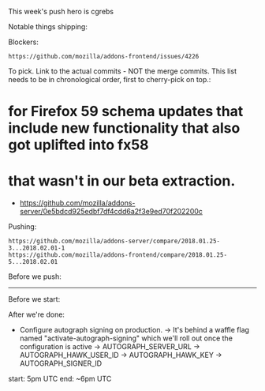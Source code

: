This week's push hero is cgrebs

Notable things shipping:


Blockers:

    https://github.com/mozilla/addons-frontend/issues/4226



To pick.  Link to the actual commits - NOT the merge commits.  This list needs
to be in chronological order, first to cherry-pick on top.:

 # for Firefox 59 schema updates that include new functionality that also got uplifted into fx58
 # that wasn't in our beta extraction.
 * https://github.com/mozilla/addons-server/0e5bdcd925edbf7df4cdd6a2f3e9ed70f202200c

Pushing:

    https://github.com/mozilla/addons-server/compare/2018.01.25-3...2018.02.01-1
    https://github.com/mozilla/addons-frontend/compare/2018.01.25-5...2018.02.01


Before we push:

-------------------------------------------------------------------------------
Before we start:


After we're done:

* Configure autograph signing on production.
 -> It's behind a waffle flag named "activate-autograph-signing" which we'll roll out once the configuration
     is active
 -> AUTOGRAPH_SERVER_URL
 -> AUTOGRAPH_HAWK_USER_ID
 -> AUTOGRAPH_HAWK_KEY
 -> AUTOGRAPH_SIGNER_ID


start: 5pm UTC
end: ~6pm UTC
